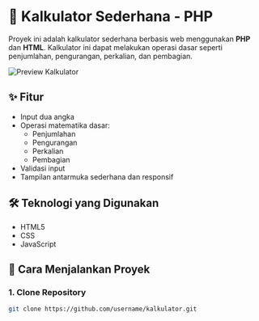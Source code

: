 # 🧮 Kalkulator Sederhana - PHP

Proyek ini adalah kalkulator sederhana berbasis web menggunakan **PHP** dan **HTML**. Kalkulator ini dapat melakukan operasi dasar seperti penjumlahan, pengurangan, perkalian, dan pembagian.

![Preview Kalkulator](./screenshot.png)

## ✨ Fitur

- Input dua angka
- Operasi matematika dasar:
  - Penjumlahan
  - Pengurangan
  - Perkalian
  - Pembagian
- Validasi input
- Tampilan antarmuka sederhana dan responsif

## 🛠️ Teknologi yang Digunakan

- HTML5
- CSS
- JavaScript

## 🚀 Cara Menjalankan Proyek

### 1. Clone Repository
```bash
git clone https://github.com/username/kalkulator.git
